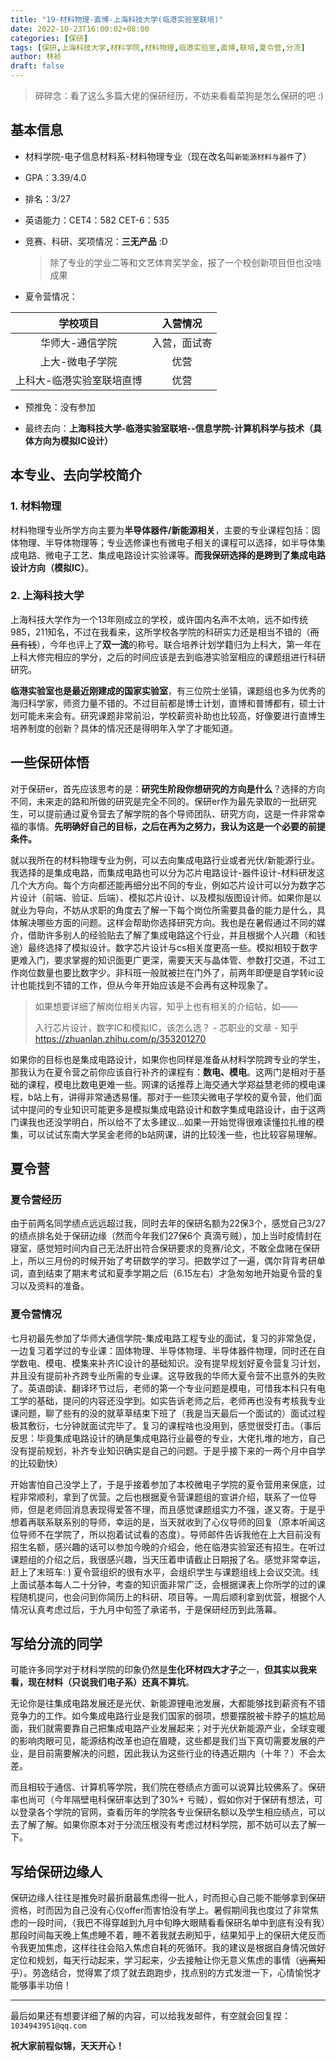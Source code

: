```yaml
---
title: "19-材料物理-直博-上海科技大学(临港实验室联培)"
date: 2022-10-23T16:00:02+08:00
categories: [保研]
tags: [保研,上海科技大学,材料学院,材料物理,临港实验室,直博,联培,夏令营,分流]
author: 林祯
draft: false
---
```


> 碎碎念：看了这么多篇大佬的保研经历，不妨来看看菜狗是怎么保研的吧 :)

## 基本信息
- 材料学院-电子信息材料系-材料物理专业（现在改名叫`新能源材料与器件`了）
- GPA：3.39/4.0
- 排名：3/27
- 英语能力：CET4：582   CET-6：535
- 竞赛、科研、奖项情况：**三无产品** :D
  > 除了专业的学业二等和文艺体育奖学金，报了一个校创新项目但也没啥成果

- 夏令营情况：

| 学校项目 | 入营情况 |
| :---: | :---: |
| 华师大-通信学院| 入营，面试寄|
| 上大-微电子学院 | 优营 |
| 上科大-临港实验室联培直博 | 优营 |

- 预推免：没有参加

- 最终去向：**上海科技大学-临港实验室联培--信息学院-计算机科学与技术（具体方向为模拟IC设计）**


## 本专业、去向学校简介
### 1. 材料物理
材料物理专业所学方向主要为**半导体器件/新能源相关**，主要的专业课程包括：固体物理、半导体物理等；专业选修课也有微电子相关的课程可以选择，如半导体集成电路、微电子工艺、集成电路设计实验课等。**而我保研选择的是跨到了集成电路设计方向（模拟IC）**。

### 2. 上海科技大学
上海科技大学作为一个13年刚成立的学校，或许国内名声不太响，远不如传统985，211知名，不过在我看来，这所学校各学院的科研实力还是相当不错的（~~而且有钱~~），今年也评上了**双一流**的称号。联合培养计划学籍归为上科大，第一年在上科大修完相应的学分，之后的时间应该是去到临港实验室相应的课题组进行科研研究。

**临港实验室也是最近刚建成的国家实验室**，有三位院士坐镇，课题组也多为优秀的海归科学家，师资力量不错的。不过目前都是博士计划，直博和普博都有，硕士计划可能未来会有。研究课题非常前沿，学校薪资补助也比较高，好像要进行直博生培养制度的创新？具体的情况还是得明年入学了才能知道。

## 一些保研体悟
对于保研er，首先应该思考的是：**研究生阶段你想研究的方向是什么**？选择的方向不同，未来走的路和所做的研究是完全不同的。保研er作为最先录取的一批研究生，可以提前通过夏令营去了解学院的各个导师团队、研究方向，这是一件非常幸福的事情。**先明确好自己的目标，之后在再为之努力，我认为这是一个必要的前提条件。**

就以我所在的材料物理专业为例，可以去向集成电路行业或者光伏/新能源行业。我选择的是集成电路，而集成电路也可以分为芯片电路设计-器件设计-材料研发这几个大方向。每个方向都还能再细分出不同的专业，例如芯片设计可以分为数字芯片设计（前端、验证、后端）、模拟芯片设计、以及模拟版图设计师。如果你是以就业为导向，不妨从求职的角度去了解一下每个岗位所需要具备的能力是什么，具体解决哪些方面的问题。这样会帮助你选择研究方向。我也是在暑假通过不同的媒介，借助许多别人的经验贴去了解了集成电路这个行业，并且根据个人兴趣（和钱途）最终选择了模拟设计。数字芯片设计与cs相关度更高一些。模拟相较于数字更难入门，要求掌握的知识面更广更深，需要天天与晶体管、参数打交道，不过工作岗位数量也要比数字少。非科班一般就被拦在门外了，前两年即便是自学转ic设计也能找到不错的工作，但从今年开始应该是不会再有这种现象了。
> 如果想要详细了解岗位相关内容，知乎上也有相关的介绍帖，如——
> 
> 入行芯片设计，数字IC和模拟IC，该怎么选？ - 芯职业的文章 - 知乎
https://zhuanlan.zhihu.com/p/353201270

如果你的目标也是集成电路设计，如果你也同样是准备从材料学院跨专业的学生，那我认为在夏令营之前你应该自行补齐的课程有：**数电、模电**。这两门是相对于基础的课程，模电比数电更难一些。网课的话推荐上海交通大学郑益慧老师的模电课程，b站上有，讲得非常通透易懂。那对于一些顶尖微电子学校的夏令营，他们面试中提问的专业知识可能更多是模拟集成电路设计和数字集成电路设计，由于这两门课我也还没学明白，所以给不了太多建议...如果一开始觉得很难读懂拉扎维的模集，可以试试东南大学吴金老师的b站网课，讲的比较浅一些，也比较容易理解。

## 夏令营
### 夏令营经历
由于前两名同学绩点远远超过我，同时去年的保研名额为22保3个，感觉自己3/27的绩点排名处于保研边缘（然而今年我们27保6个 真滴亏贼），加上当时疫情封在寝室，感觉短时间内自己无法肝出符合保研要求的竞赛/论文，不敢全盘赌在保研上，所以三月份的时候开始了考研数学的学习。把数学过了一遍，偶尔背背考研单词，直到结束了期末考试和夏季学期之后（6.15左右）才急匆匆地开始夏令营的复习以及资料的准备。

### 夏令营情况
七月初最先参加了华师大通信学院-集成电路工程专业的面试，复习的非常急促，一边复习着学过的专业课：固体物理、半导体物理、半导体器件物理，同时还在自学数电、模电、模集来补齐IC设计的基础知识。没有提早规划好夏令营复习计划，并且没有提前补齐跨专业所需的专业课。这导致我的华师大夏令营不出意外的失败了。英语朗读、翻译环节过后，老师的第一个专业问题是模电，可惜我本科只有电工学的基础，提问的内容还没学到。如实告诉老师之后，老师再也没有考核我专业课问题，聊了些有的没的就草草结束下班了（我是当天最后一个面试的）面试过程极其敷衍，七分钟就面试完毕了。复习的课程啥也没用到，感觉很受打击。（事后反思：毕竟集成电路设计的确是集成电路行业最卷的专业，大佬扎堆的地方，自己没有提前规划，补齐专业知识确实是自己的问题。于是乎接下来的一两个月中自学的比较勤快）

开始害怕自己没学上了，于是乎接着参加了本校微电子学院的夏令营用来保底，过程非常顺利，拿到了优营。之后也根据夏令营课题组的宣讲介绍，联系了一位导师，但是老师回消息表现得爱答不理，而且感觉课题组实力不强，遂又寄。于是乎想着再联系联系别的导师，幸运的是，当天就收到了心仪导师的回复（原本听闻这位导师不在学院了，所以抱着试试看的态度）。导师邮件告诉我他在上大目前没有招生名额，感兴趣的话可以参加今晚的介绍会，他在临港实验室还有招生。在听过课题组的介绍之后，我很感兴趣，当天压着申请截止日期报了名。感觉非常幸运，赶上了末班车: ) 夏令营组织的很有水平，会组织学生与课题组线上会议交流。线上面试基本每人二十分钟，考查的知识面非常广泛，会根据课表上你所学的过的课程随机提问，也会问到你简历上的科研、项目等。一周后顺利拿到优营，根据个人情况认真考虑过后，于九月中旬签了承诺书，于是保研经历到此落幕。

## 写给分流的同学
可能许多同学对于材料学院的印象仍然是**生化环材四大才子**之一，**但其实以我来看，现在材料（只说我们电子系）还真不算坑**。

无论你是往集成电路发展还是光伏、新能源锂电池发展，大都能够找到薪资有不错竞争力的工作。如今集成电路行业是我们国家的弱项，想要摆脱被卡脖子的尴尬局面，我们就需要靠自己把集成电路产业发展起来；对于光伏新能源产业，全球变暖的影响肉眼可见，能源结构改革也迫在眉睫，这些都是我们当下真切需要发展的产业，是目前需要解决的问题，因此我认为这些行业的待遇近期内（十年？）不会太差。

而且相较于通信、计算机等学院，我们院在卷绩点方面可以说算比较佛系了。保研率也尚可（今年隔壁电科保研率达到了30%+ 亏贼），假如你对于保研有想法，可以登录各个学院的官网，查看历年的学院各专业保研名额以及学生相应绩点，可以去了解了解。如果你原本对于分流压根没有考虑过材料学院，那不妨可以去了解一下。

## 写给保研边缘人
保研边缘人往往是推免时最折磨最焦虑得一批人，时而担心自己能不能够拿到保研资格，时而因为自己没有心仪offer而害怕没有学上。暑假期间我也度过了非常焦虑的一段时间，（我巴不得穿越到九月中旬睁大眼睛看看保研名单中到底有没有我）那段时间每天晚上焦虑睡不着，睡不着我就去刷知乎，结果知乎上的保研大佬反而令我更加焦虑，这样往往会陷入焦虑自耗的死循环。我的建议是根据自身情况做好定位和规划，每天行动起来，学习起来，少去接触让你无意义焦虑的事情（~~远离知乎~~）。劳逸结合，觉得累了烦了就去跑跑步，找点别的方式发泄一下，心情愉悦才能够事半功倍！

---

最后如果还有想要详细了解的内容，可以给我发邮件，有空就会回复捏：`1034943951@qq.com`

**祝大家前程似锦，天天开心！**
